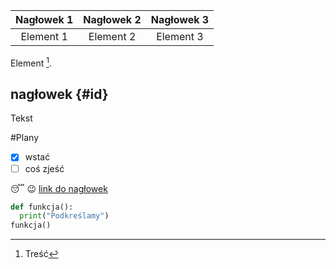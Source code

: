 |Nagłowek 1|Nagłowek 2| Nagłowek 3|
|:--------:|:--------:|:---------:|
|Element 1 | Element 2| Element 3 |



Element [^1].
[^1]: Treść



## nagłowek {#id}

Tekst



#Plany
- [x] wstać
- [ ] coś zjeść

 :sleeping:
 :wink:
[link do nagłowek](#id)

```python
def funkcja():
  print("Podkreślamy")
funkcja()
```


